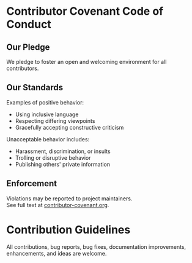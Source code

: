 # Contributor Covenant Code of Conduct

## Our Pledge

We pledge to foster an open and welcoming environment for all contributors.

## Our Standards

Examples of positive behavior:
- Using inclusive language
- Respecting differing viewpoints
- Gracefully accepting constructive criticism

Unacceptable behavior includes:
- Harassment, discrimination, or insults
- Trolling or disruptive behavior
- Publishing others' private information

## Enforcement

Violations may be reported to project maintainers.  
See full text at [contributor-covenant.org](https://www.contributor-covenant.org/).

# Contribution Guidelines

All contributions, bug reports, bug fixes, documentation improvements, enhancements, and ideas are welcome.
